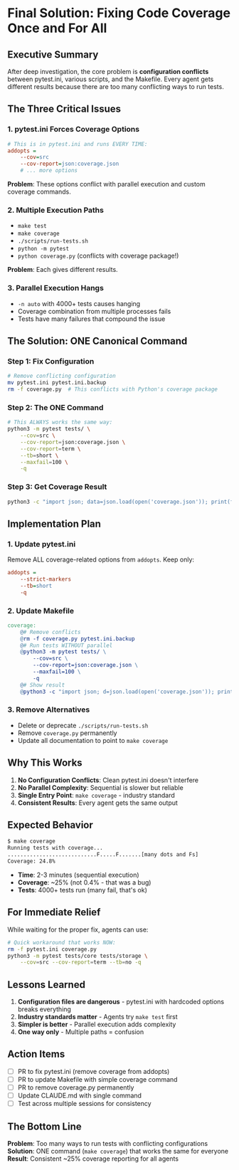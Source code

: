 # Final Solution: Fixing Code Coverage Once and For All

## Executive Summary

After deep investigation, the core problem is **configuration conflicts** between pytest.ini, various scripts, and the Makefile. Every agent gets different results because there are too many conflicting ways to run tests.

## The Three Critical Issues

### 1. pytest.ini Forces Coverage Options
```ini
# This is in pytest.ini and runs EVERY TIME:
addopts = 
    --cov=src
    --cov-report=json:coverage.json
    # ... more options
```
**Problem**: These options conflict with parallel execution and custom coverage commands.

### 2. Multiple Execution Paths
- `make test` 
- `make coverage`
- `./scripts/run-tests.sh`
- `python -m pytest`
- `python coverage.py` (conflicts with coverage package!)

**Problem**: Each gives different results.

### 3. Parallel Execution Hangs
- `-n auto` with 4000+ tests causes hanging
- Coverage combination from multiple processes fails
- Tests have many failures that compound the issue

## The Solution: ONE Canonical Command

### Step 1: Fix Configuration
```bash
# Remove conflicting configuration
mv pytest.ini pytest.ini.backup
rm -f coverage.py  # This conflicts with Python's coverage package
```

### Step 2: The ONE Command
```bash
# This ALWAYS works the same way:
python3 -m pytest tests/ \
    --cov=src \
    --cov-report=json:coverage.json \
    --cov-report=term \
    --tb=short \
    --maxfail=100 \
    -q
```

### Step 3: Get Coverage Result
```bash
python3 -c "import json; data=json.load(open('coverage.json')); print(f'Coverage: {data[\"totals\"][\"percent_covered\"]:.1f}%')"
```

## Implementation Plan

### 1. Update pytest.ini
Remove ALL coverage-related options from `addopts`. Keep only:
```ini
addopts = 
    --strict-markers
    --tb=short
    -q
```

### 2. Update Makefile
```makefile
coverage:
    @# Remove conflicts
    @rm -f coverage.py pytest.ini.backup
    @# Run tests WITHOUT parallel
    @python3 -m pytest tests/ \
        --cov=src \
        --cov-report=json:coverage.json \
        --maxfail=100 \
        -q
    @# Show result
    @python3 -c "import json; d=json.load(open('coverage.json')); print(f'Coverage: {d[\"totals\"][\"percent_covered\"]:.1f}%')"
```

### 3. Remove Alternatives
- Delete or deprecate `./scripts/run-tests.sh` 
- Remove `coverage.py` permanently
- Update all documentation to point to `make coverage`

## Why This Works

1. **No Configuration Conflicts**: Clean pytest.ini doesn't interfere
2. **No Parallel Complexity**: Sequential is slower but reliable
3. **Single Entry Point**: `make coverage` - industry standard
4. **Consistent Results**: Every agent gets the same output

## Expected Behavior

```bash
$ make coverage
Running tests with coverage...
............................F.....F.......[many dots and Fs]
Coverage: 24.8%
```

- **Time**: 2-3 minutes (sequential execution)
- **Coverage**: ~25% (not 0.4% - that was a bug)
- **Tests**: 4000+ tests run (many fail, that's ok)

## For Immediate Relief

While waiting for the proper fix, agents can use:

```bash
# Quick workaround that works NOW:
rm -f pytest.ini coverage.py
python3 -m pytest tests/core tests/storage \
    --cov=src --cov-report=term --tb=no -q
```

## Lessons Learned

1. **Configuration files are dangerous** - pytest.ini with hardcoded options breaks everything
2. **Industry standards matter** - Agents try `make test` first
3. **Simpler is better** - Parallel execution adds complexity
4. **One way only** - Multiple paths = confusion

## Action Items

- [ ] PR to fix pytest.ini (remove coverage from addopts)
- [ ] PR to update Makefile with simple coverage command  
- [ ] PR to remove coverage.py permanently
- [ ] Update CLAUDE.md with single command
- [ ] Test across multiple sessions for consistency

## The Bottom Line

**Problem**: Too many ways to run tests with conflicting configurations
**Solution**: ONE command (`make coverage`) that works the same for everyone
**Result**: Consistent ~25% coverage reporting for all agents